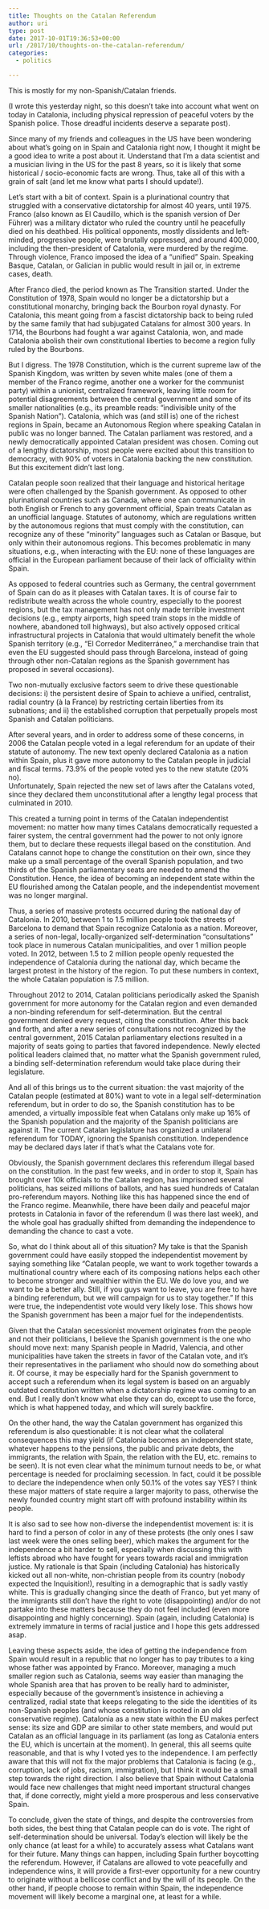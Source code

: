 ```yaml
---
title: Thoughts on the Catalan Referendum
author: uri
type: post
date: 2017-10-01T19:36:53+00:00
url: /2017/10/thoughts-on-the-catalan-referendum/
categories:
  - politics

---
```

This is mostly for my non-Spanish/Catalan friends.

(I wrote this yesterday night, so this doesn’t take into account what went on today in Catalonia, including physical repression of peaceful voters by the Spanish police. Those dreadful incidents deserve a separate post).

Since many of my friends and colleagues in the US have been wondering about what’s going on in Spain and Catalonia right now, I thought it might be a good idea to write a post about it. Understand that I’m a data scientist and a musician living in the US for the past 8 years, so it is likely that some historical / socio-economic facts are wrong. Thus, take all of this with a grain of salt (and let me know what parts I should update!).

Let’s start with a bit of context. Spain is a plurinational country that struggled with a conservative dictatorship for almost 40 years, until 1975. Franco (also known as El Caudillo, which is the spanish version of Der Führer) was a military dictator who ruled the country until he peacefully died on his deathbed. His political opponents, mostly dissidents and left-minded, progressive people, were brutally oppressed, and around 400,000, including the then-president of Catalonia, were murdered by the regime. Through violence, Franco imposed the idea of a “unified” Spain. Speaking Basque, Catalan, or Galician in public would result in jail or, in extreme cases, death.

After Franco died, the period known as The Transition started. Under the Constitution of 1978, Spain would no longer be a dictatorship but a constitutional monarchy, bringing back the Bourbon royal dynasty. For Catalonia, this meant going from a fascist dictatorship back to being ruled by the same family that had subjugated Catalans for almost 300 years. In 1714, the Bourbons had fought a war against Catalonia, won, and made Catalonia abolish their own constitutional liberties to become a region fully ruled by the Bourbons. 

But I digress. The 1978 Constitution, which is the current supreme law of the Spanish Kingdom, was written by seven white males (one of them a member of the Franco regime, another one a worker for the communist party) within a unionist, centralized framework, leaving little room for potential disagreements between the central government and some of its smaller nationalities (e.g., its preamble reads: &#8220;indivisible unity of the Spanish Nation&#8221;). Catalonia, which was (and still is) one of the richest regions in Spain, became an Autonomous Region where speaking Catalan in public was no longer banned. The Catalan parliament was restored, and a newly democratically appointed Catalan president was chosen. Coming out of a lengthy dictatorship, most people were excited about this transition to democracy, with 90% of voters in Catalonia backing the new constitution. But this excitement didn’t last long.

Catalan people soon realized that their language and historical heritage were often challenged by the Spanish government. As opposed to other plurinational countries such as Canada, where one can communicate in both English or French to any government official, Spain treats Catalan as an unofficial language. Statutes of autonomy, which are regulations written by the autonomous regions that must comply with the constitution, can recognize any of these “minority” languages such as Catalan or Basque, but only within their autonomous regions. This becomes problematic in many situations, e.g., when interacting with the EU: none of these languages are official in the European parliament because of their lack of officiality within Spain.

As opposed to federal countries such as Germany, the central government of Spain can do as it pleases with Catalan taxes. It is of course fair to redistribute wealth across the whole country, especially to the poorest regions, but the tax management has not only made terrible investment decisions (e.g., empty airports, high speed train stops in the middle of nowhere, abandoned toll highways), but also actively opposed critical infrastructural projects in Catalonia that would ultimately benefit the whole Spanish territory (e.g., “El Corredor Mediterráneo,” a merchandise train that even the EU suggested should pass through Barcelona, instead of going through other non-Catalan regions as the Spanish government has proposed in several occasions). 

Two non-mutually exclusive factors seem to drive these questionable decisions: i) the persistent desire of Spain to achieve a unified, centralist, radial country (à la France) by restricting certain liberties from its subnations; and ii) the established corruption that perpetually propels most Spanish and Catalan politicians.

After several years, and in order to address some of these concerns, in 2006 the Catalan people voted in a legal referendum for an update of their statute of autonomy. The new text openly declared Catalonia as a nation within Spain, plus it gave more autonomy to the Catalan people in judicial and fiscal terms. 73.9% of the people voted yes to the new statute (20% no).  
Unfortunately, Spain rejected the new set of laws after the Catalans voted, since they declared them unconstitutional after a lengthy legal process that culminated in 2010. 

This created a turning point in terms of the Catalan independentist movement: no matter how many times Catalans democratically requested a fairer system, the central government had the power to not only ignore them, but to declare these requests illegal based on the constitution. And Catalans cannot hope to change the constitution on their own, since they make up a small percentage of the overall Spanish population, and two thirds of the Spanish parliamentary seats are needed to amend the Constitution. Hence, the idea of becoming an independent state within the EU flourished among the Catalan people, and the independentist movement was no longer marginal.

Thus, a series of massive protests occurred during the national day of Catalonia. In 2010, between 1 to 1.5 million people took the streets of Barcelona to demand that Spain recognize Catalonia as a nation. Moreover, a series of non-legal, locally-organized self-determination “consultations” took place in numerous Catalan municipalities, and over 1 million people voted. In 2012, between 1.5 to 2 million people openly requested the independence of Catalonia during the national day, which became the largest protest in the history of the region. To put these numbers in context, the whole Catalan population is 7.5 million.

Throughout 2012 to 2014, Catalan politicians periodically asked the Spanish government for more autonomy for the Catalan region and even demanded a non-binding referendum for self-determination. But the central government denied every request, citing the constitution. After this back and forth, and after a new series of consultations not recognized by the central government, 2015 Catalan parliamentary elections resulted in a majority of seats going to parties that favored independence. Newly elected political leaders claimed that, no matter what the Spanish government ruled, a binding self-determination referendum would take place during their legislature.

And all of this brings us to the current situation: the vast majority of the Catalan people (estimated at 80%) want to vote in a legal self-determination referendum, but in order to do so, the Spanish constitution has to be amended, a virtually impossible feat when Catalans only make up 16% of the Spanish population and the majority of the Spanish politicians are against it. The current Catalan legislature has organized a unilateral referendum for TODAY, ignoring the Spanish constitution. Independence may be declared days later if that’s what the Catalans vote for.

Obviously, the Spanish government declares this referendum illegal based on the constitution. In the past few weeks, and in order to stop it, Spain has brought over 10k officials to the Catalan region, has imprisoned several politicians, has seized millions of ballots, and has sued hundreds of Catalan pro-referendum mayors. Nothing like this has happened since the end of the Franco regime. Meanwhile, there have been daily and peaceful major protests in Catalonia in favor of the referendum (I was there last week), and the whole goal has gradually shifted from demanding the independence to demanding the chance to cast a vote.

So, what do I think about all of this situation? My take is that the Spanish government could have easily stopped the independentist movement by saying something like “Catalan people, we want to work together towards a multinational country where each of its composing nations helps each other to become stronger and wealthier within the EU. We do love you, and we want to be a better ally. Still, if you guys want to leave, you are free to have a binding referendum, but we will campaign for us to stay together.” If this were true, the independentist vote would very likely lose. This shows how the Spanish government has been a major fuel for the independentists.

Given that the Catalan secessionist movement originates from the people and not their politicians, I believe the Spanish government is the one who should move next: many Spanish people in Madrid, Valencia, and other municipalities have taken the streets in favor of the Catalan vote, and it’s their representatives in the parliament who should now do something about it. Of course, it may be especially hard for the Spanish government to accept such a referendum when its legal system is based on an arguably outdated constitution written when a dictatorship regime was coming to an end. But I really don’t know what else they can do, except to use the force, which is what happened today, and which will surely backfire.

On the other hand, the way the Catalan government has organized this referendum is also questionable: it is not clear what the collateral consequences this may yield (if Catalonia becomes an independent state, whatever happens to the pensions, the public and private debts, the immigrants, the relation with Spain, the relation with the EU, etc. remains to be seen). It is not even clear what the minimum turnout needs to be, or what percentage is needed for proclaiming secession. In fact, could it be possible to declare the independence when only 50.1% of the votes say YES? I think these major matters of state require a larger majority to pass, otherwise the newly founded country might start off with profound instability within its people.

It is also sad to see how non-diverse the independentist movement is: it is hard to find a person of color in any of these protests (the only ones I saw last week were the ones selling beer), which makes the argument for the independence a bit harder to sell, especially when discussing this with leftists abroad who have fought for years towards racial and immigration justice. My rationale is that Spain (including Catalonia) has historically kicked out all non-white, non-christian people from its country (nobody expected the Inquisition!), resulting in a demographic that is sadly vastly white. This is gradually changing since the death of Franco, but yet many of the immigrants still don’t have the right to vote (disappointing) and/or do not partake into these matters because they do not feel included (even more disappointing and highly concerning). Spain (again, including Catalonia) is extremely immature in terms of racial justice and I hope this gets addressed asap.

Leaving these aspects aside, the idea of getting the independence from Spain would result in a republic that no longer has to pay tributes to a king whose father was appointed by Franco. Moreover, managing a much smaller region such as Catalonia, seems way easier than managing the whole Spanish area that has proven to be really hard to administer, especially because of the government’s insistence in achieving a centralized, radial state that keeps relegating to the side the identities of its non-Spanish peoples (and whose constitution is rooted in an old conservative regime). Catalonia as a new state within the EU makes perfect sense: its size and GDP are similar to other state members, and would put Catalan as an official language in its parliament (as long as Catalonia enters the EU, which is uncertain at the moment). In general, this all seems quite reasonable, and that is why I voted yes to the independence. I am perfectly aware that this will not fix the major problems that Catalonia is facing (e.g., corruption, lack of jobs, racism, immigration), but I think it would be a small step towards the right direction. I also believe that Spain without Catalonia would face new challenges that might need important structural changes that, if done correctly, might yield a more prosperous and less conservative Spain.

To conclude, given the state of things, and despite the controversies from both sides, the best thing that Catalan people can do is vote. The right of self-determination should be universal. Today’s election will likely be the only chance (at least for a while) to accurately assess what Catalans want for their future. Many things can happen, including Spain further boycotting the referendum. However, if Catalans are allowed to vote peacefully and independence wins, it will provide a first-ever opportunity for a new country to originate without a bellicose conflict and by the will of its people. On the other hand, if people choose to remain within Spain, the independence movement will likely become a marginal one, at least for a while.